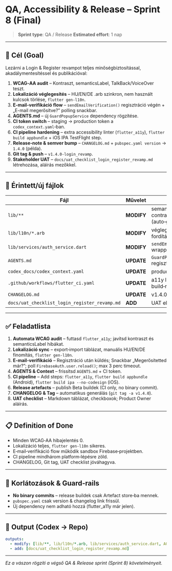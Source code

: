 # QA, Accessibility & Release – Sprint 8 (Final)

> **Sprint type**: QA / Release
> **Estimated effort**: 1 nap

---

## 🎯 Cél (Goal)

Lezárni a Login & Register revampot teljes minőségbiztosítással, akadálymentesítéssel és publikációval:

1. **WCAG‑AA audit** – Kontraszt, semanticsLabel, TalkBack/VoiceOver teszt.
2. **Lokalizáció véglegesítés** – HU/EN/DE .arb szinkron, nem használt kulcsok törlése, `flutter gen-l10n`.
3. **E‑mail‑verifikáció flow** – `sendEmailVerification()` regisztráció végén + „E-mail megerősítve?” polling snackbar.
4. **AGENTS.md** – új `GuardPopupService` dependency rögzítése.
5. **CI token switch** – staging → production token a `codex_context.yaml`‑ban.
6. **CI pipeline hardening** – extra accessibility linter (`flutter_a11y`), `flutter build appbundle` + iOS IPA TestFlight step.
7. **Release‑note & semver bump** – `CHANGELOG.md` + `pubspec.yaml version` → `1.4.0` (példa).
8. **Git tag & push** – `v1.4.0-login_revamp`.
9. **Stakeholder UAT** – `docs/uat_checklist_login_register_revamp.md` létrehozása, aláírás mezőkkel.

---

## 📂 Érintett/új fájlok

| Fájl                                          | Művelet    | Leírás                                                |
| --------------------------------------------- | ---------- | ----------------------------------------------------- |
| `lib/**`                                      | **MODIFY** | semanticsLabel, contrast fixek (auto‑generated diffs) |
| `lib/l10n/*.arb`                              | **MODIFY** | végleges kulcslista & fordítások                      |
| `lib/services/auth_service.dart`              | **MODIFY** | `sendEmailVerification()` wrapper + polling           |
| `AGENTS.md`                                   | **UPDATE** | `GuardPopupService` regisztrálása                     |
| `codex_docs/codex_context.yaml`               | **UPDATE** | production CI token                                   |
| `.github/workflows/flutter_ci.yaml`           | **UPDATE** | a11y linter + build‑release lépések                   |
| `CHANGELOG.md`                                | **UPDATE** | v1.4.0 bejegyzés                                      |
| `docs/uat_checklist_login_register_revamp.md` | **ADD**    | UAT ellenőrzőlista                                    |

---

## ✅ Feladatlista

1. **Automata WCAG audit** – futtasd `flutter_a11y`; javítsd kontraszt és semanticsLabel hibákat.
2. **Lokalizáció sync** – export‑import táblázat, manuális HU/EN/DE finomítás, `flutter gen-l10n`.
3. **E‑mail‑verifikáció** – Regisztráció után küldés; Snackbar „Megerősítetted már?”; poll `FirebaseAuth.user.reload()`; max 3 perc timeout.
4. **AGENTS & Context** – frissítsd `AGENTS.md` + CI token.
5. **CI pipeline** – Add steps: `flutter_a11y`, `flutter build appbundle` (Android), `flutter build ipa --no‑codesign` (iOS).
6. **Release artefacts** – publish Beta buildek (CI only, no binary commit).
7. **CHANGELOG & Tag** – automatikus generálás (`git tag -a v1.4.0`).
8. **UAT checklist** – Markdown táblázat, checkboxok; Product Owner aláírás.

---

## 📋 Definition of Done

* Minden WCAG‑AA hibajelentés 0.
* Lokalizáció teljes, `flutter gen-l10n` sikeres.
* E‑mail‑verifikáció flow működik sandbox Firebase‑projektben.
* CI pipeline mindhárom platform‑lépésre zöld.
* CHANGELOG, Git tag, UAT checklist jóváhagyva.

---

## 🚧 Korlátozások & Guard‑rails

* **No binary commits** – release buildek csak Artefact store‑ba mennek.
* `pubspec.yaml` csak version & changelog link frissül.
* Új dependency nem adható hozzá (flutter\_a11y már jelen).

---

## 🔄 Output (Codex → Repo)

```yaml
outputs:
  - modify: [lib/**, lib/l10n/*.arb, lib/services/auth_service.dart, AGENTS.md, codex_docs/codex_context.yaml, .github/workflows/flutter_ci.yaml, CHANGELOG.md]
  - add: [docs/uat_checklist_login_register_revamp.md]
```

---

*Ez a vászon rögzíti a végső QA & Release sprint (Sprint 8) követelményeit.*
